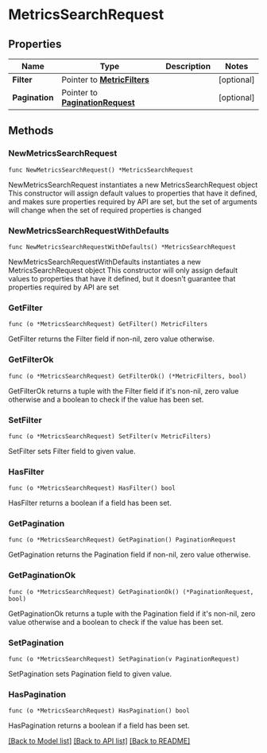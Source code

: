 # MetricsSearchRequest

## Properties

Name | Type | Description | Notes
------------ | ------------- | ------------- | -------------
**Filter** | Pointer to [**MetricFilters**](MetricFilters.md) |  | [optional] 
**Pagination** | Pointer to [**PaginationRequest**](PaginationRequest.md) |  | [optional] 

## Methods

### NewMetricsSearchRequest

`func NewMetricsSearchRequest() *MetricsSearchRequest`

NewMetricsSearchRequest instantiates a new MetricsSearchRequest object
This constructor will assign default values to properties that have it defined,
and makes sure properties required by API are set, but the set of arguments
will change when the set of required properties is changed

### NewMetricsSearchRequestWithDefaults

`func NewMetricsSearchRequestWithDefaults() *MetricsSearchRequest`

NewMetricsSearchRequestWithDefaults instantiates a new MetricsSearchRequest object
This constructor will only assign default values to properties that have it defined,
but it doesn't guarantee that properties required by API are set

### GetFilter

`func (o *MetricsSearchRequest) GetFilter() MetricFilters`

GetFilter returns the Filter field if non-nil, zero value otherwise.

### GetFilterOk

`func (o *MetricsSearchRequest) GetFilterOk() (*MetricFilters, bool)`

GetFilterOk returns a tuple with the Filter field if it's non-nil, zero value otherwise
and a boolean to check if the value has been set.

### SetFilter

`func (o *MetricsSearchRequest) SetFilter(v MetricFilters)`

SetFilter sets Filter field to given value.

### HasFilter

`func (o *MetricsSearchRequest) HasFilter() bool`

HasFilter returns a boolean if a field has been set.

### GetPagination

`func (o *MetricsSearchRequest) GetPagination() PaginationRequest`

GetPagination returns the Pagination field if non-nil, zero value otherwise.

### GetPaginationOk

`func (o *MetricsSearchRequest) GetPaginationOk() (*PaginationRequest, bool)`

GetPaginationOk returns a tuple with the Pagination field if it's non-nil, zero value otherwise
and a boolean to check if the value has been set.

### SetPagination

`func (o *MetricsSearchRequest) SetPagination(v PaginationRequest)`

SetPagination sets Pagination field to given value.

### HasPagination

`func (o *MetricsSearchRequest) HasPagination() bool`

HasPagination returns a boolean if a field has been set.


[[Back to Model list]](../README.md#documentation-for-models) [[Back to API list]](../README.md#documentation-for-api-endpoints) [[Back to README]](../README.md)



